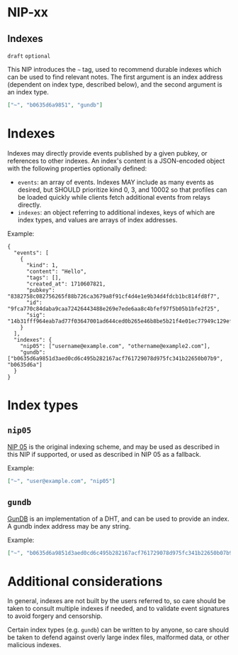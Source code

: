 NIP-xx
======

Indexes
-------

`draft` `optional`

This NIP introduces the `~` tag, used to recommend durable indexes which can be used to find relevant notes. The first argument is an index address (dependent on index type, described below), and the second argument is an index type.

```json
["~", "b0635d6a9851", "gundb"]
```

# Indexes

Indexes may directly provide events published by a given pubkey, or references to other indexes. An index's content is a JSON-encoded object with the following properties optionally defined:

- `events`: an array of events. Indexes MAY include as many events as desired, but SHOULD prioritize kind 0, 3, and 10002 so that profiles can be loaded quickly while clients fetch additional events from relays directly.
- `indexes`: an object referring to additional indexes, keys of which are index types, and values are arrays of index addresses.

Example:

```
{
  "events": [
    {
      "kind": 1,
      "content": "Hello",
      "tags": [],
      "created_at": 1710607821,
      "pubkey": "8382758c082756265f88b726ca3679a8f91cf4d4e1e9b34d4fdcb1bc814fd8f7",
      "id": "9fca770c84daba9caa72426443488e269e7ede6aa8c4bfef97f5b05b1bfe2f25",
      "sig": "14b31fff964eab7ad77f03647001ad644ced0b265e46b8be5b21f4e01ec77949c129ef0e4875726e7d33ae55eb4b814ba9d73148d1adcee78b87b5a8760a08a5"
    }
  ],
  "indexes": {
    "nip05": ["username@example.com", "othername@example2.com"],
    "gundb": ["b0635d6a9851d3aed0cd6c495b282167acf761729078d975fc341b22650b07b9", "b0635d6a"]
  }
}
```

# Index types

## `nip05`

[NIP 05](./05.md) is the original indexing scheme, and may be used as described in this NIP if supported, or used as described in NIP 05 as a fallback.

Example:

```json
["~", "user@example.com", "nip05"]
```

## `gundb`

[GunDB](https://gun.eco/) is an implementation of a DHT, and can be used to provide an index. A gundb index address may be any string.

Example:

```json
["~", "b0635d6a9851d3aed0cd6c495b282167acf761729078d975fc341b22650b07b9", "gundb"]
```

# Additional considerations

In general, indexes are not built by the users referred to, so care should be taken to consult multiple indexes if needed, and to validate event signatures to avoid forgery and censorship.

Certain index types (e.g. `gundb`) can be written to by anyone, so care should be taken to defend against overly large index files, malformed data, or other malicious indexes.
